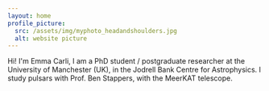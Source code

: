 ```yaml
---
layout: home
profile_picture:
  src: /assets/img/myphoto_headandshoulders.jpg
  alt: website picture
---
```


<p>
  Hi! I'm Emma Carli, I am a PhD student / postgraduate researcher at the University of Manchester (UK), in the Jodrell Bank Centre for Astrophysics. I study pulsars with Prof. Ben Stappers, with the MeerKAT telescope.
</p>
